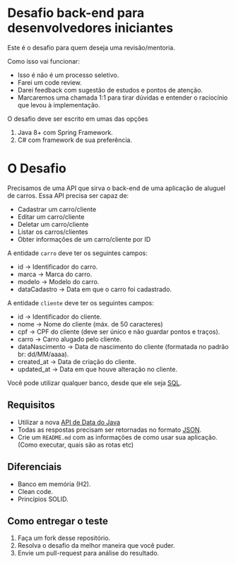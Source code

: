 # Desafio back-end para desenvolvedores iniciantes

Este é o desafio para quem deseja uma revisão/mentoria.

Como isso vai funcionar:
- Isso é não é um processo seletivo.
- Farei um code review.
- Darei feedback com sugestão de estudos e pontos de atenção.
- Marcaremos uma chamada 1:1 para tirar dúvidas e entender o raciocínio que levou à implementação.

O desafio deve ser escrito em umas das opções
1) Java 8+ com Spring Framework.
2) C# com framework de sua preferência.

# O Desafio

Precisamos de uma API que sirva o back-end de uma aplicação de aluguel de carros. Essa API precisa ser capaz de:

- Cadastrar um carro/cliente
- Editar um carro/cliente
- Deletar um carro/cliente
- Listar os carros/clientes
- Obter informações de um carro/cliente por ID

A entidade `carro` deve ter os seguintes campos:

- id -> Identificador do carro.
- marca -> Marca do carro.
- modelo -> Modelo do carro.
- dataCadastro -> Data em que o carro foi cadastrado.

A entidade `cliente` deve ter os seguintes campos:

- id -> Identificador do cliente.
- nome -> Nome do cliente (máx. de 50 caracteres)
- cpf -> CPF do cliente (deve ser único e não guardar pontos e traços).
- carro -> Carro alugado pelo cliente.
- dataNascimento -> Data de nascimento do cliente (formatada no padrão br: dd/MM/aaaa).
- created_at -> Data de criação do cliente.
- updated_at -> Data em que houve alteração no cliente.

Você pode utilizar qualquer banco, desde que ele seja [SQL](http://www.sqlcourse.com/intro.html).

## Requisitos

- Utilizar a nova [API de Data do Java](https://docs.oracle.com/javase/8/docs/api/java/time/package-summary.html)
- Todas as respostas precisam ser retornadas no formato [JSON](https://www.json.org/json-en.html).
- Crie um `README.md` com as informações de como usar sua aplicação. (Como executar, quais são as rotas etc)

## Diferenciais

- Banco em memória (H2).
- Clean code.
- Princípios SOLID.

## Como entregar o teste

1. Faça um fork desse repositório.
2. Resolva o desafio da melhor maneira que você puder.
3. Envie um pull-request para análise do resultado.
